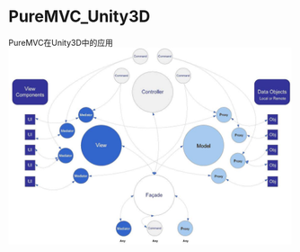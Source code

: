 # PureMVC_Unity3D
PureMVC在Unity3D中的应用
![alt](https://raw.githubusercontent.com/PandaL33/PandaL33.github.io/master/img/in-post/pureMVC/pureMVC.png)
